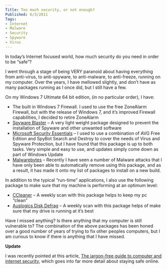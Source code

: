 ```yaml
---
Title: Too much security, or not enough?
Published: 6/3/2011
Tags:
- Internet
- Malware
- Security
- Spyware
- Virus
---
```


In today’s Internet focused world, how much security do you need in order to be “safe”?

I went through a stage of being VERY paranoid about having everything from anti-virus, to anti-spyware, to anti-malware, to anti-freeze, running on my computer. Over the years, I have mellowed slightly, and don’t have as many packages running as I once did, but I still have a few.

On my Windows 7 Ultimate 64 bit edition, (in no particular order), I have:
  
- The built in Windows 7 Firewall. I used to use the free ZoneAlarm Firewall, but with the release of Windows 7, and it’s improved Firewall capabilities, I decided to retire ZoneAlarm 
- [Spyware Blaster](http://www.javacoolsoftware.com/spywareblaster.html) – A very light weight package designed to prevent the installation of Spyware and other unwanted software 
- [Microsoft Security Essentials](https://support.microsoft.com/en-us/help/14210/security-essentials-download) – I used to use a combination of AVG Free Edition and SpyBot Search and Destroy to cover the needs of Virus and Spyware Protection, but I have found that this package is up to both tasks. Very simple and easy to use, and updates simply come down as part of Windows Update 
- [Malwarebytes](http://www.malwarebytes.org/) – Recently I have seen a number of Malware attacks that I have only been able to automatically remove using this package, and as a result, it has made it onto my list of packages to install on a new build. 

In addition to the typical “run-time” applications, I also use the following package to make sure that my machine is performing at an optimum level:

- [CCleaner](http://www.piriform.com/ccleaner) – A weekly scan with this package helps to keep my pc “clean”
- [Auslogics Disk Defrag](http://www.auslogics.com/en/software/disk-defrag/) – A weekly scan with this package helps of make sure that my drive is running at it’s best
 
Have I missed anything? Is there anything that my computer is still vulnerable to? The combination of the above packages has been honed over a good number of years of trying to fix other peoples computers, but I am curious to know if there is anything that I have missed.

**Update**

I was recently pointed at this article, [The jargon-free guide to computer and internet security](http://comparitech.net/securityguide), which goes into far more detail about staying safe online.
